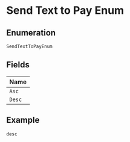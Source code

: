 
# Send Text to Pay Enum

## Enumeration

`SendTextToPayEnum`

## Fields

| Name |
|  --- |
| `Asc` |
| `Desc` |

## Example

```
desc
```

